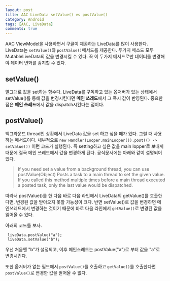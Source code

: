 ```yaml
---
layout: post
title: AAC LiveData setValue() vs postValue()
category: Android
tags: [AAC, LiveData]
comments: true
---
```


AAC ViewModel을 사용하면서 구글이 제공하는 LiveData를 많이 사용한다. LiveData는 `setValue()`와 `postValue()`메서드를 제공한다. 두가지 메소드 모두 MutableLiveData의 값을 변경시킬 수 있다. 꼭 이 두가지 메서드로만 데이터를 변경해야 데이터 변화를 감지할 수 있다.

## setValue()

말그대로 값을 set하는 함수다. LiveData를 구독하고 있는 옵저버가 있는 상태에서 setValue()를 통해 값을 변경시킨다면 **메인 쓰레드**에서 그 즉시 값이 반영된다. 중요한 점은 **메인 쓰레드**에서 값을 dispatch시킨다는 점이다.

## postValue()

백그라운드 thread인 상황에서 LiveData 값을 set 하고 싶을 때가 있다. 그럴 때 사용하는 메서드이다. 내부적으로 `new Handler(Looper.mainLooper()).post(() -> setValue())` 이런 코드가 실행된다. 즉 setting하고 싶은 값을 main lopper로 보내끼 때문에 결국 메인 쓰레드에서 값을 변경하게 된다. 공식문서에는 아래와 같이 설명되어있다.

> If you need set a value from a background thread, you can use postValue(Object)
> Posts a task to a main thread to set the given value.
> If you called this method multiple times before a main thread executed a posted task, only the last value would be dispatched.

따라서 postValue()를 한 다음 바로 다음 라인에서 LiveData의 getValue()를 호출한다면, 변경된 값을 받아오지 못할 가능성이 크다. 반면 setValue()로 값을 변경하면 메인쓰레드에서 변경하는 것이기 때문에 바로 다음 라인에서 `getValue()`로 변경된 값을 읽어올 수 있다.

아래의 코드를 보자.

```
 liveData.postValue("a");
 liveData.setValue("b");
```

우선 처음엔 "b"가 설정되고, 이후 메인스레드는 postValue("a")로 부터 값을 "a"로 변경시킨다.

또한 옵저버가 없는 필드에서 `postValue()`를 호출하고 `getValue()`를 호출한다면 `postValue()`로 변경한 값을 얻어올 수 없다.
